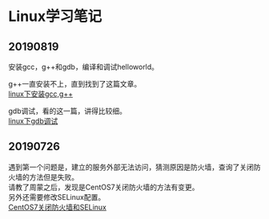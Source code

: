 # Linux学习笔记

## 20190819
安装gcc，g++和gdb，编译和调试helloworld。  


g++一直安装不上，直到找到了这篇文章。  
[linux下安装gcc,g++](https://blog.csdn.net/u011131874/article/details/52853234)  

gdb调试，看的这一篇，讲得比较细。  
[linux下gdb调试](https://www.jianshu.com/p/cd04aabb94a0)  



## 20190726
遇到第一个问题是，建立的服务外部无法访问，猜测原因是防火墙，查询了关闭防火墙的方法但是失败。  
请教了周蒙之后，发现是CentOS7关闭防火墙的方法有变更。  
另外还需要修改SELinux配置。  
[CentOS7关闭防火墙和SELinux](https://jingyan.baidu.com/article/86112f1362a63e2737978719.html)